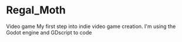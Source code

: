 # Regal_Moth
Video game
My first step into indie video game creation. 
I'm using the Godot engine and GDscript to code

